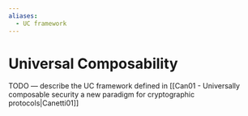 ```yaml
---
aliases:
  - UC framework
---
```

# Universal Composability
TODO — describe the UC framework defined in [[Can01 - Universally composable security a new paradigm for cryptographic protocols|Canetti01]]